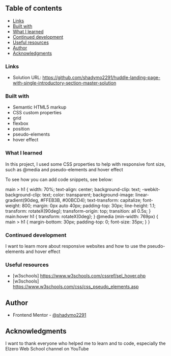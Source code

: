 ## Table of contents

- [Links](#links)
- [Built with](#built-with)
- [What I learned](#what-i-learned)
- [Continued development](#continued-development)
- [Useful resources](#useful-resources)
- [Author](#author)
- [Acknowledgments](#acknowledgments)

### Links

- Solution URL: https://github.com/shadymo2291/huddle-landing-page-with-single-introductory-section-master-solution

### Built with

- Semantic HTML5 markup
- CSS custom properties
- grid
- flexbox
- position
- pseudo-elements
- hover effect

### What I learned

In this project, I used some CSS properties to help with responsive font size, such as @media
and pseudo-elements and hover effect

To see how you can add code snippets, see below:

main > h1 {
width: 70%;
text-align: center;
background-clip: text;
-webkit-background-clip: text;
color: transparent;
background-image: linear-gradient(90deg, #FFEB3B, #00BCD4);
text-transform: capitalize;
font-weight: 800;
margin: 0px auto 40px;
padding-top: 30px;
line-height: 1.1;
transform: rotateX(90deg);
transform-origin: top;
transition: all 0.5s;
}
main:hover h1 {
transform: rotateX(0deg);
}
@media (min-width: 769px) {
main > h1 {
margin-bottom: 30px;
padding-top: 0;
font-size: 35px;
}
}

### Continued development

I want to learn more about responsive websites and how to use the pseudo-elements and hover effect

### Useful resources

- [w3schools] https://www.w3schools.com/cssref/sel_hover.php
- [w3schools] https://www.w3schools.com/css/css_pseudo_elements.asp

## Author

- Frontend Mentor - [@shadymo2291](https://www.frontendmentor.io/profile/shadymo2291)

## Acknowledgments

I want to thank everyone who helped me to learn and to code, especially the Elzero Web School channel on YouTube
